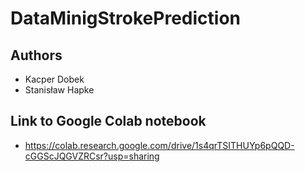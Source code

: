 # DataMinigStrokePrediction
## Authors
- Kacper Dobek
- Stanisław Hapke
## Link to Google Colab notebook
- https://colab.research.google.com/drive/1s4qrTSITHUYp6pQQD-cGGScJQGVZRCsr?usp=sharing
